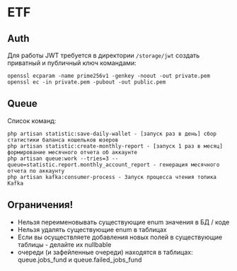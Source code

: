 # ETF

## Auth

Для работы JWT требуется в директории `/storage/jwt` создать приватный и публичный ключ командами:

```shell
openssl ecparam -name prime256v1 -genkey -noout -out private.pem
openssl ec -in private.pem -pubout -out public.pem
```

## Queue

Список команд:

```shell
php artisan statistic:save-daily-wallet - [запуск раз в день] сбор статистики баланса кошельков юзеров
php artisan statistic:create-monthly-report - [запуск 1 раз в месяц] формирование месячного отчета об аккаунте
php artisan queue:work --tries=3 --queue=statistic.report.monthly_account_report - генерация месячного отчета по аккаунту
php artisan kafka:consumer-process - Запуск процесса чтения топика Kafka
```

## Ограничения!

- Нельзя переименовывать существующие enum значения в БД / коде
- Нельзя удалять существующие enum в таблицах
- Если вы осуществляете добавления новых полей в существующие таблицы - делайте их nullbable 
- очереди (и зафейленные очереди) находятся в таблицах: queue.jobs_fund и queue.failed_jobs_fund
